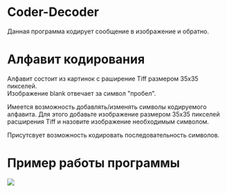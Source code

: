 # Coder-Decoder
  Данная программа кодирует сообщение в изображение и обратно.
 
# Алфавит кодирования
  Алфавит состоит из картинок с раширение Tiff размером 35x35 пикселей.  
  Изображение blank отвечает за символ "пробел".   
     
  Имеется возможность добавлять/изменять символы кодируемого алфавита. Для этого добавьте изображение размером 35х35 пикселей 
  расширения Tiff и назовите изображение необходимым символом.
     
  Присутсвует возможность кодировать последовательность символов.
# Пример работы программы
  <img src="http://i.imgur.com/WSHan1m.png"></img>
